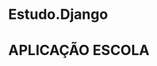 # Estudo.Django

# APLICAÇÃO ESCOLA

<!-- python3 -m venv ./venv ## cria pasta venv -->

<!-- source venv/Scripts/activate ## ativa ambiente (linux e mac) -->

<!-- .venv\Scripts\activate ## ativa ambiente no windows (powershell) -->

<!-- pip install - r requirements.txt ## baixa os requirements.txt -->

<!-- pip freeze > .\requirements.txt ## gerar dependecias do projeto -->

<!-- pip uninstall -r requirements.txt -y -->

<!-- ------------------------------------------------------------------------------------------------------------- -->

<!-- django-admin startproject <nome do projeto> . ## inicia projeto -->

<!-- django-admin startapp <nome do app> ## cria app -->

<!-- python manage.py runserver ##rodar servidor -->

<!-- python manage.py makemigrations ## criar migrações -->

<!-- python manage.py migrate ## migrar para banco -->

<!-- python manage.py flush ## limpar banco -->

<!-- python manage.py createsuperuser ## criar usuário admin -->